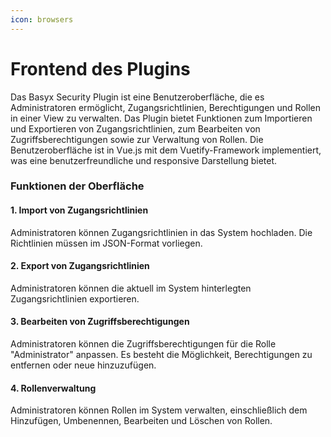 ```yaml
---
icon: browsers
---
```


# Frontend des Plugins

Das Basyx Security Plugin ist eine Benutzeroberfläche, die es Administratoren ermöglicht, Zugangsrichtlinien, Berechtigungen und Rollen in einer View zu verwalten. Das Plugin bietet Funktionen zum Importieren und Exportieren von Zugangsrichtlinien, zum Bearbeiten von Zugriffsberechtigungen sowie zur Verwaltung von Rollen. Die Benutzeroberfläche ist in Vue.js mit dem Vuetify-Framework implementiert, was eine benutzerfreundliche und responsive Darstellung bietet.

### Funktionen der Oberfläche

#### 1. Import von Zugangsrichtlinien

Administratoren können Zugangsrichtlinien in das System hochladen. Die Richtlinien müssen im JSON-Format vorliegen.

#### 2. Export von Zugangsrichtlinien

Administratoren können die aktuell im System hinterlegten Zugangsrichtlinien exportieren.

#### 3. Bearbeiten von Zugriffsberechtigungen

Administratoren können die Zugriffsberechtigungen für die Rolle "Administrator" anpassen. Es besteht die Möglichkeit, Berechtigungen zu entfernen oder neue hinzuzufügen.

#### 4. Rollenverwaltung

Administratoren können Rollen im System verwalten, einschließlich dem Hinzufügen, Umbenennen, Bearbeiten und Löschen von Rollen.
